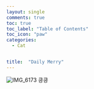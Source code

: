 ```yaml
---
layout: single
comments: true
toc: true
toc_label: "Table of Contents"
toc_icon: "paw"
categories:
  - Cat


title:  "Daily Merry"
---
```

![IMG_6173](https://user-images.githubusercontent.com/81342538/119998809-03c03200-c00c-11eb-97ad-4851138a59b3.jpeg)
킁킁
